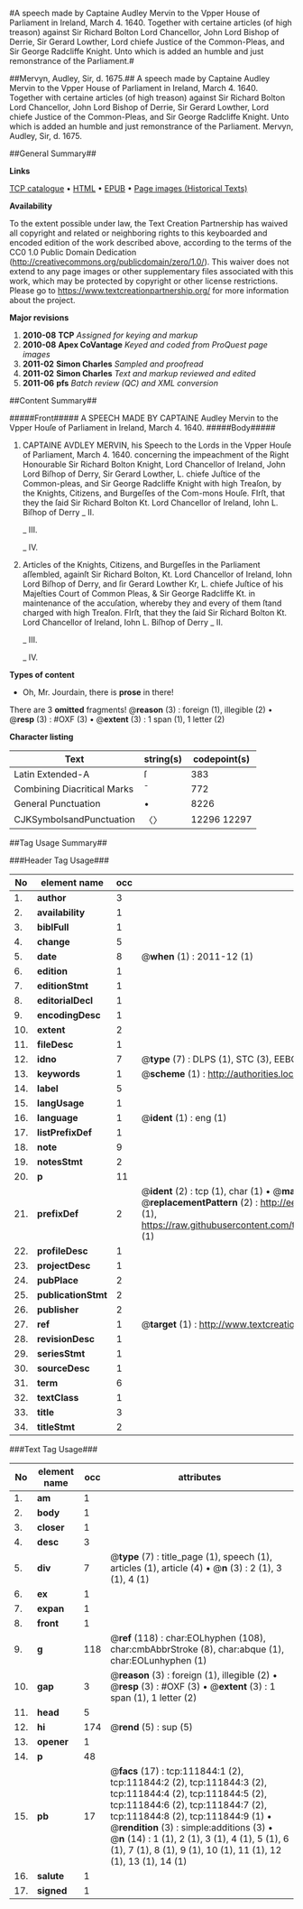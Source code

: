 #A speech made by Captaine Audley Mervin to the Vpper House of Parliament in Ireland, March 4. 1640. Together with certaine articles (of high treason) against Sir Richard Bolton Lord Chancellor, John Lord Bishop of Derrie, Sir Gerard Lowther, Lord chiefe Justice of the Common-Pleas, and Sir George Radcliffe Knight. Unto which is added an humble and just remonstrance of the Parliament.#

##Mervyn, Audley, Sir, d. 1675.##
A speech made by Captaine Audley Mervin to the Vpper House of Parliament in Ireland, March 4. 1640. Together with certaine articles (of high treason) against Sir Richard Bolton Lord Chancellor, John Lord Bishop of Derrie, Sir Gerard Lowther, Lord chiefe Justice of the Common-Pleas, and Sir George Radcliffe Knight. Unto which is added an humble and just remonstrance of the Parliament.
Mervyn, Audley, Sir, d. 1675.

##General Summary##

**Links**

[TCP catalogue](http://www.ota.ox.ac.uk/tcp/)  • 
[HTML](http://tei.it.ox.ac.uk/tcp/Texts-HTML/free/A89/A89101.html)  • 
[EPUB](http://tei.it.ox.ac.uk/tcp/Texts-EPUB/free/A89/A89101.epub) • 
[Page images (Historical Texts)](https://historicaltexts.jisc.ac.uk/eebo-99859747e)

**Availability**

To the extent possible under law, the Text Creation Partnership has waived all copyright and related or neighboring rights to this keyboarded and encoded edition of the work described above, according to the terms of the CC0 1.0 Public Domain Dedication (http://creativecommons.org/publicdomain/zero/1.0/). This waiver does not extend to any page images or other supplementary files associated with this work, which may be protected by copyright or other license restrictions. Please go to https://www.textcreationpartnership.org/ for more information about the project.

**Major revisions**

1. __2010-08__ __TCP__ *Assigned for keying and markup*
1. __2010-08__ __Apex CoVantage__ *Keyed and coded from ProQuest page images*
1. __2011-02__ __Simon Charles__ *Sampled and proofread*
1. __2011-02__ __Simon Charles__ *Text and markup reviewed and edited*
1. __2011-06__ __pfs__ *Batch review (QC) and XML conversion*

##Content Summary##

#####Front#####
A SPEECH MADE BY CAPTAINE Audley Mervin to the Vpper Houſe of Parliament in Ireland, March 4. 1640. 
#####Body#####

1. CAPTAINE AVDLEY MERVIN, his Speech to the Lords in the Vpper Houſe of Parliament, March 4. 1640. concerning the impeachment of the Right Honourable Sir Richard Bolton Knight, Lord Chancellor of Ireland, John Lord Biſhop of Derry, Sir Gerard Lowther, L. chiefe Juſtice of the Common-pleas, and Sir George Radcliffe Knight with high Treaſon, by the Knights, Citizens, and Burgeſſes of the Com-mons Houſe.
FIrſt, that they the ſaid Sir Richard Bolton Kt. Lord Chancellor of Ireland, Iohn L. Biſhop of Derry
    _ II.

    _ III.

    _ IV.

1. Articles of the Knights, Citizens, and Burgeſſes in the Parliament aſſembled, againſt Sir Richard Bolton, Kt. Lord Chancellor of Ireland, Iohn Lord Biſhop of Derry, and ſir Gerard Lowther Kr, L. chiefe Juſtice of his Majeſties Court of Common Pleas, & Sir George Radcliffe Kt. in maintenance of the accuſation, whereby they and every of them ſtand charged with high Treaſon.
FIrſt, that they the ſaid Sir Richard Bolton Kt. Lord Chancellor of Ireland, Iohn L. Biſhop of Derry
    _ II.

    _ III.

    _ IV.

**Types of content**

  * Oh, Mr. Jourdain, there is **prose** in there!

There are 3 **omitted** fragments! 
 @__reason__ (3) : foreign (1), illegible (2)  •  @__resp__ (3) : #OXF (3)  •  @__extent__ (3) : 1 span (1), 1 letter (2)

**Character listing**


|Text|string(s)|codepoint(s)|
|---|---|---|
|Latin Extended-A|ſ|383|
|Combining             Diacritical Marks|̄|772|
|General Punctuation|•|8226|
|CJKSymbolsandPunctuation|〈〉|12296 12297|

##Tag Usage Summary##

###Header Tag Usage###

|No|element name|occ|attributes|
|---|---|---|---|
|1.|__author__|3||
|2.|__availability__|1||
|3.|__biblFull__|1||
|4.|__change__|5||
|5.|__date__|8| @__when__ (1) : 2011-12 (1)|
|6.|__edition__|1||
|7.|__editionStmt__|1||
|8.|__editorialDecl__|1||
|9.|__encodingDesc__|1||
|10.|__extent__|2||
|11.|__fileDesc__|1||
|12.|__idno__|7| @__type__ (7) : DLPS (1), STC (3), EEBO-CITATION (1), PROQUEST (1), VID (1)|
|13.|__keywords__|1| @__scheme__ (1) : http://authorities.loc.gov/ (1)|
|14.|__label__|5||
|15.|__langUsage__|1||
|16.|__language__|1| @__ident__ (1) : eng (1)|
|17.|__listPrefixDef__|1||
|18.|__note__|9||
|19.|__notesStmt__|2||
|20.|__p__|11||
|21.|__prefixDef__|2| @__ident__ (2) : tcp (1), char (1)  •  @__matchPattern__ (2) : ([0-9\-]+):([0-9IVX]+) (1), (.+) (1)  •  @__replacementPattern__ (2) : http://eebo.chadwyck.com/downloadtiff?vid=$1&page=$2 (1), https://raw.githubusercontent.com/textcreationpartnership/Texts/master/tcpchars.xml#$1 (1)|
|22.|__profileDesc__|1||
|23.|__projectDesc__|1||
|24.|__pubPlace__|2||
|25.|__publicationStmt__|2||
|26.|__publisher__|2||
|27.|__ref__|1| @__target__ (1) : http://www.textcreationpartnership.org/docs/. (1)|
|28.|__revisionDesc__|1||
|29.|__seriesStmt__|1||
|30.|__sourceDesc__|1||
|31.|__term__|6||
|32.|__textClass__|1||
|33.|__title__|3||
|34.|__titleStmt__|2||


###Text Tag Usage###

|No|element name|occ|attributes|
|---|---|---|---|
|1.|__am__|1||
|2.|__body__|1||
|3.|__closer__|1||
|4.|__desc__|3||
|5.|__div__|7| @__type__ (7) : title_page (1), speech (1), articles (1), article (4)  •  @__n__ (3) : 2 (1), 3 (1), 4 (1)|
|6.|__ex__|1||
|7.|__expan__|1||
|8.|__front__|1||
|9.|__g__|118| @__ref__ (118) : char:EOLhyphen (108), char:cmbAbbrStroke (8), char:abque (1), char:EOLunhyphen (1)|
|10.|__gap__|3| @__reason__ (3) : foreign (1), illegible (2)  •  @__resp__ (3) : #OXF (3)  •  @__extent__ (3) : 1 span (1), 1 letter (2)|
|11.|__head__|5||
|12.|__hi__|174| @__rend__ (5) : sup (5)|
|13.|__opener__|1||
|14.|__p__|48||
|15.|__pb__|17| @__facs__ (17) : tcp:111844:1 (2), tcp:111844:2 (2), tcp:111844:3 (2), tcp:111844:4 (2), tcp:111844:5 (2), tcp:111844:6 (2), tcp:111844:7 (2), tcp:111844:8 (2), tcp:111844:9 (1)  •  @__rendition__ (3) : simple:additions (3)  •  @__n__ (14) : 1 (1), 2 (1), 3 (1), 4 (1), 5 (1), 6 (1), 7 (1), 8 (1), 9 (1), 10 (1), 11 (1), 12 (1), 13 (1), 14 (1)|
|16.|__salute__|1||
|17.|__signed__|1||

